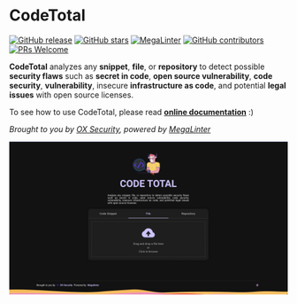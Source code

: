 # CodeTotal

[![GitHub release](https://img.shields.io/github/v/release/oxsecurity/codetotal?sort=semver)](https://github.com/oxsecurity/codetotal/releases)
[![GitHub stars](https://img.shields.io/github/stars/oxsecurity/codetotal?cacheSeconds=3600)](https://github.com/oxsecurity/codetotal/stargazers/)
[![MegaLinter](https://github.com/oxsecurity/codetotal/workflows/MegaLinter/badge.svg?branch=main)](https://github.com/oxsecurity/codetotal/actions?query=workflow%3AMegaLinter+branch%3Amain)
[![GitHub contributors](https://img.shields.io/github/contributors/oxsecurity/codetotal.svg)](https://github.com/oxsecurity/codetotal/graphs/contributors/)
[![PRs Welcome](https://img.shields.io/badge/PRs-welcome-brightgreen.svg?style=flat-square)](http://makeapullrequest.com)


**CodeTotal** analyzes any **snippet**, **file**, or **repository** to detect possible **security flaws** such as **secret in code**, **open source vulnerability**, **code security**, **vulnerability**, insecure **infrastructure as code**, and potential **legal issues** with open source licenses.

To see how to use CodeTotal, please read [**online documentation**](https://codetotal.io) :)

_Brought to you by [OX Security](https://ox.security), powered by [MegaLinter](https://megalinter.io)_

[![CodeTotal Screenshot](docs/assets/images/screen.jpg "A screenshot from the app")](https://codetotal.io)


